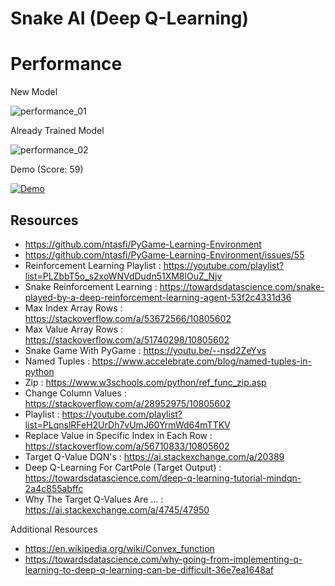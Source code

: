 # Snake AI (Deep Q-Learning)

# Performance

New Model

![performance_01](https://user-images.githubusercontent.com/43499753/145710742-23fbcfe5-4b81-491d-9ce6-f10916c7e86b.png)

Already Trained Model

![performance_02](https://user-images.githubusercontent.com/43499753/145710743-5c30a581-54c8-4986-8928-21ab84629bec.png)

Demo (Score: 59)

<a href="https://user-images.githubusercontent.com/43499753/145710788-9d20c009-53be-40e3-802f-4af494d57ef3.mp4" title="Demo">
    <img src="https://user-images.githubusercontent.com/43499753/145710961-eb297c1d-921f-4c76-ba9c-c5908ae8ac64.jpg" alt="Demo"/>
</a>

## Resources
* https://github.com/ntasfi/PyGame-Learning-Environment
* https://github.com/ntasfi/PyGame-Learning-Environment/issues/55
* Reinforcement Learning Playlist : https://youtube.com/playlist?list=PLZbbT5o_s2xoWNVdDudn51XM8lOuZ_Njv
* Snake Reinforcement Learning : https://towardsdatascience.com/snake-played-by-a-deep-reinforcement-learning-agent-53f2c4331d36
* Max Index Array Rows : https://stackoverflow.com/a/53672566/10805602
* Max Value Array Rows : https://stackoverflow.com/a/51740298/10805602
* Snake Game With PyGame : https://youtu.be/--nsd2ZeYvs
* Named Tuples : https://www.accelebrate.com/blog/named-tuples-in-python
* Zip : https://www.w3schools.com/python/ref_func_zip.asp
* Change Column Values : https://stackoverflow.com/a/28952975/10805602
* Playlist : https://youtube.com/playlist?list=PLqnslRFeH2UrDh7vUmJ60YrmWd64mTTKV
* Replace Value in Specific Index in Each Row : https://stackoverflow.com/a/56710833/10805602
* Target Q-Value DQN's : https://ai.stackexchange.com/a/20389
* Deep Q-Learning For CartPole (Target Output) : https://towardsdatascience.com/deep-q-learning-tutorial-mindqn-2a4c855abffc
* Why The Target Q-Values Are ... : https://ai.stackexchange.com/a/4745/47950

Additional Resources
* https://en.wikipedia.org/wiki/Convex_function
* https://towardsdatascience.com/why-going-from-implementing-q-learning-to-deep-q-learning-can-be-difficult-36e7ea1648af